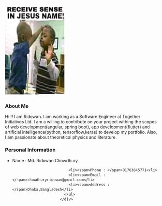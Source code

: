  <div class="row">
                <div class="col s12">
                  <div class="about-inner">
                    <div class="row">
                      <div class="col s12 m4 l3">
                        <div class="about-inner-left">
                          <img class="profile-img" src="img/profile-img1.jpg" alt="Profile Image" style="width:200px;height:300px;">
                        </div>
                      </div>
                      <div class="col s12 m8 l9">
                        <div class="about-inner-right">
                          <h3>About Me</h3>
                          <p>Hi !! I am Ridowan. I am working as a Software Engineer at Together Initiatives Ltd. I am a willing to contribute on your project withing the scopes of web development(angular, spring boot), app development(flutter) and artificial intelligence(python, tensorflow,keras) to develop my portfolio. Also, I am passionate about theoretical physics and literature.</p>
                          <div class="personal-information col s12 m12 l6">
                            <h3>Personal Information</h3>
                            <ul>
                              <li><span>Name : </span>Md. Ridowan Chowdhury </li>
                             
                              <li><span>Phone : </span>01703845771</li>
                              <li><span>Email : </span>chowdhuryridowan@gmail.com</li>
                              <li><span>Address : </span>Dhaka,Bangladesh</li>
                            </ul>
                          </div>
                          
                    
